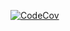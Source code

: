 [![CodeCov](https://github.com/MariyaPro/credit_bank/actions/workflows/calc_codecov.yml/badge.svg)](https://github.com/MariyaPro/credit_bank/actions/workflows/calc_codecov.yml)
